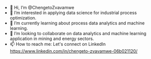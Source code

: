- 👋 Hi, I’m @ChengetoZvavamwe
- 👀 I’m interested in applying data science for industrial process optimization.
- 🌱 I’m currently learning about process data analytics and machine learning.
- 💞️ I’m looking to collaborate on data analytics and machine learning application in mining and energy sectors.
- 📫 How to reach me: Let's connect on LinkedIn https://www.linkedin.com/in/chengeto-zvavamwe-06b021120/

<!---
ChengetoZvavamwe/ChengetoZvavamwe is a ✨ special ✨ repository because its `README.md` (this file) appears on your GitHub profile.
You can click the Preview link to take a look at your changes.
--->
